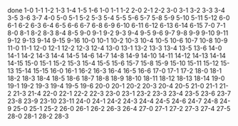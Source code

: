 done
1-0
1-1
1-2
1-3
1-4
1-5
1-6
1-0
1-1
1-2
2-0
2-1
2-2
3-0
3-1
3-2
3-3
3-4
3-5
3-6
3-7
4-0
5-0
5-1
5-2
5-3
5-4
5-5
5-6
5-7
5-8
5-9
5-10
5-11
5-12
6-0
6-1
6-2
6-3
6-4
6-5
6-6
6-7
6-8
6-9
6-10
6-11
6-12
6-13
6-14
6-15
7-0
7-1
8-0
8-1
8-2
8-3
8-4
8-5
9-0
9-1
9-2
9-3
9-4
9-5
9-6
9-7
9-8
9-9
9-10
9-11
9-12
9-13
9-14
9-15
9-16
10-0
10-1
10-2
10-3
10-4
10-5
10-6
10-7
10-8
10-9
11-0
11-1
12-0
12-1
12-2
12-3
12-4
13-0
13-1
13-2
13-3
13-4
13-5
13-6
14-0
14-1
14-2
14-3
14-4
14-5
14-6
14-7
14-8
14-9
14-10
14-11
14-12
14-13
14-14
14-15
15-0
15-1
15-2
15-3
15-4
15-5
15-6
15-7
15-8
15-9
15-10
15-11
15-12
15-13
15-14
15-15
16-0
16-1
16-2
16-3
16-4
16-5
16-6
17-0
17-1
17-2
18-0
18-1
18-2
18-3
18-4
18-5
18-6
18-7
18-8
18-9
18-10
18-11
18-12
18-13
18-14
19-0
19-1
19-2
19-3
19-4
19-5
19-6
20-0
20-1
20-2
20-3
20-4
20-5
21-0
21-1
21-2
21-3
21-4
22-0
22-1
22-2
22-3
23-0
23-1
23-2
23-3
23-4
23-5
23-6
23-7
23-8
23-9
23-10
23-11
24-0
24-1
24-2
24-3
24-4
24-5
24-6
24-7
24-8
24-9
25-0
25-1
25-2
26-0
26-1
26-2
26-3
26-4
27-0
27-1
27-2
27-3
27-4
27-5
28-0
28-1
28-2
28-3
